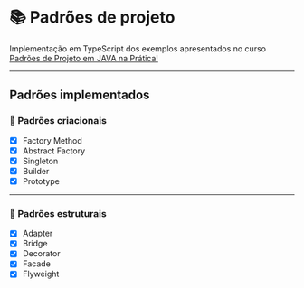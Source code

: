# :books: Padrões de projeto

Implementação em TypeScript dos exemplos apresentados no curso [Padrões de Projeto em JAVA na Prática! ](https://www.udemy.com/course/padroes-de-projeto-em-java-na-pratica/)

---

## Padrões implementados

### :hammer: Padrões criacionais

- [x] Factory Method
- [x] Abstract Factory
- [x] Singleton
- [x] Builder
- [x] Prototype

---

### :bank: Padrões estruturais

- [x] Adapter
- [x] Bridge
- [x] Decorator
- [x] Facade
- [x] Flyweight